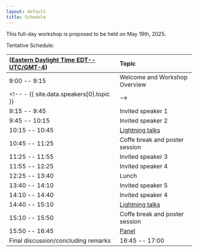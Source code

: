 ```yaml
---
layout: default
title: Schedule
---
```


This full-day workshop is proposed to be held on May 19th, 2025.

Tentative Schedule:

| ([Eastern Daylight Time EDT--UTC/GMT-4](https://www.timeanddate.com/time/zones/edt)) | Topic | 
|:-------------|:------------------|
| 9:00 -- 9:15 | Welcome and Workshop Overview |  
<!-- [](speakers#id) -  {{ site.data.speakers[0].topic }} | -->
| 9:15 -- 9:45 | Invited speaker 1 |  
| 9:45 -- 10:15 | Invited speaker 2 | 
| 10:15 -- 10:45 | [Lightning talks](contributed-talks) | 
| 10:45 -- 11:25 | Coffe break and poster session | 
| 11:25 -- 11:55  | Invited speaker 3 | 
| 11:55 -- 12:25  | Invited speaker 4 | 
| 12:25 -- 13:40 | Lunch | 
| 13:40 -- 14:10  | Invited speaker 5 | 
| 14:10 -- 14:40  | Invited speaker 4 | 
| 14:40 -- 15:10 | [Lightning talks](contributed-talks) | 
| 15:10 -- 15:50 | Coffe break and poster session | 
| 15:50 -- 16:45 | [Panel](speakers#panel) | 
| Final discussion/concluding remarks | 16:45 -- 17:00  |
